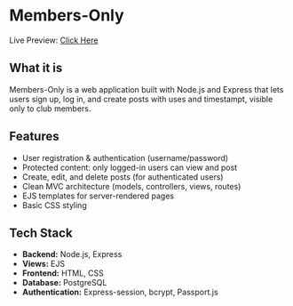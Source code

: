 # Members-Only
Live Preview: [Click Here](https://members-only-0piv.onrender.com/)

## What it is  
Members-Only is a web application built with Node.js and Express that lets users sign up, log in, and create posts with uses and timestampt, visible only to club members.

## Features  
- User registration & authentication (username/password)  
- Protected content: only logged-in users can view and post  
- Create, edit, and delete posts (for authenticated users)  
- Clean MVC architecture (models, controllers, views, routes)  
- EJS templates for server-rendered pages  
- Basic CSS styling  

## Tech Stack  
- **Backend:** Node.js, Express  
- **Views:** EJS  
- **Frontend:** HTML, CSS  
- **Database:** PostgreSQL 
- **Authentication:** Express-session, bcrypt, Passport.js 
